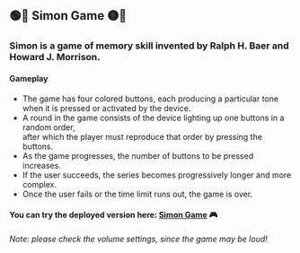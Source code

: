 ## 🟢🔴 Simon Game 🟡🔵
### Simon is a game of memory skill invented by Ralph H. Baer and Howard J. Morrison.
#### Gameplay
- The game has four colored buttons, each producing a particular tone when it is pressed or activated by the device.
- A round in the game consists of the device lighting up one buttons in a random order, <br /> after which the player must reproduce that order by pressing the buttons.
- As the game progresses, the number of buttons to be pressed increases.
- If the user succeeds, the series becomes progressively longer and more complex.
- Once the user fails or the time limit runs out, the game is over.

#### You can try the deployed version here: [Simon Game](https://demjana.github.io/simon-game/) 🎮
#### 
_Note: please check the volume settings, since the game may be loud!_
